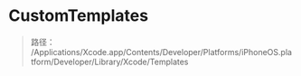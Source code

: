 # CustomTemplates
> 路径： /Applications/Xcode.app/Contents/Developer/Platforms/iPhoneOS.platform/Developer/Library/Xcode/Templates


